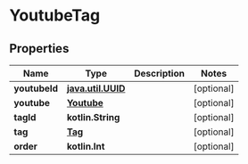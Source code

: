 
# YoutubeTag

## Properties
Name | Type | Description | Notes
------------ | ------------- | ------------- | -------------
**youtubeId** | [**java.util.UUID**](java.util.UUID.md) |  |  [optional]
**youtube** | [**Youtube**](Youtube.md) |  |  [optional]
**tagId** | **kotlin.String** |  |  [optional]
**tag** | [**Tag**](Tag.md) |  |  [optional]
**order** | **kotlin.Int** |  |  [optional]



